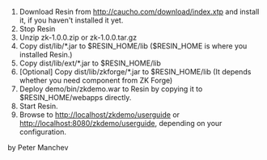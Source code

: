 1.  Download Resin from <http://caucho.com/download/index.xtp> and
    install it, if you haven't installed it yet.
2.  Stop Resin
3.  Unzip zk-1.0.0.zip or zk-1.0.0.tar.gz
4.  Copy dist/lib/\*.jar to \$RESIN_HOME/lib (\$RESIN_HOME is where you
    installed Resin.)
5.  Copy dist/lib/ext/\*.jar to \$RESIN_HOME/lib
6.  \[Optional\] Copy dist/lib/zkforge/\*.jar to \$RESIN_HOME/lib (It
    depends whether you need component from ZK Forge)
7.  Deploy demo/bin/zkdemo.war to Resin by copying it to
    \$RESIN_HOME/webapps directly.
8.  Start Resin.
9.  Browse to <http://localhost/zkdemo/userguide> or
    <http://localhost:8080/zkdemo/userguide>, depending on your
    configuration.

by Peter Manchev


